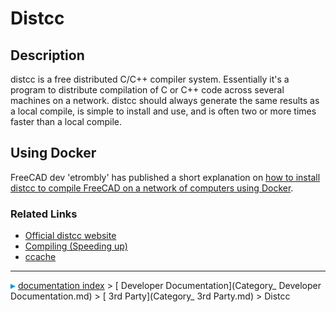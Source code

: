 # Distcc
## Description

distcc is a free distributed C/C++ compiler system. Essentially it\'s a program to distribute compilation of C or C++ code across several machines on a network. distcc should always generate the same results as a local compile, is simple to install and use, and is often two or more times faster than a local compile.

## Using Docker 

FreeCAD dev \'etrombly\' has published a short explanation on [how to install distcc to compile FreeCAD on a network of computers using Docker](https://forum.freecadweb.org/viewtopic.php?f=4&t=50810&p=459142#p458614).

### Related Links 

-   [Official distcc website](https://distcc.github.io/)
-   [Compiling (Speeding up)](Compiling_(Speeding_up).md)
-   [ccache](ccache.md)



---
![](images/Right_arrow.png) [documentation index](../README.md) > [ Developer Documentation](Category_ Developer Documentation.md) > [ 3rd Party](Category_ 3rd Party.md) > Distcc
